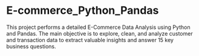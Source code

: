 # E-commerce_Python_Pandas
This project performs a detailed E-Commerce Data Analysis using Python and Pandas. The main objective is to explore, clean, and analyze customer and transaction data to extract valuable insights and answer 15 key business questions.
